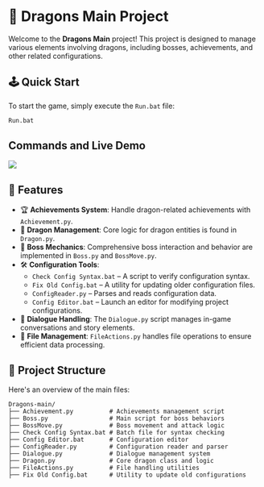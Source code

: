 # 🐉 Dragons Main Project

Welcome to the **Dragons Main** project! This project is designed to manage various elements involving dragons, including bosses, achievements, and other related configurations.

## 🕹️ Quick Start

To start the game, simply execute the `Run.bat` file:
```bash
Run.bat
```
## Commands and Live Demo
![](https://i.imgur.com/d7QvWFy.gif)

## 🚀 Features

- 🏆 **Achievements System**: Handle dragon-related achievements with `Achievement.py`.
- 🐲 **Dragon Management**: Core logic for dragon entities is found in `Dragon.py`.
- 👑 **Boss Mechanics**: Comprehensive boss interaction and behavior are implemented in `Boss.py` and `BossMove.py`.
- 🛠️ **Configuration Tools**:
  - `Check Config Syntax.bat` – A script to verify configuration syntax.
  - `Fix Old Config.bat` – A utility for updating older configuration files.
  - `ConfigReader.py` – Parses and reads configuration data.
  - `Config Editor.bat` – Launch an editor for modifying project configurations.
- 💬 **Dialogue Handling**: The `Dialogue.py` script manages in-game conversations and story elements.
- 📂 **File Management**: `FileActions.py` handles file operations to ensure efficient data processing.

## 📂 Project Structure

Here's an overview of the main files:

```plaintext
Dragons-main/
├── Achievement.py          # Achievements management script
├── Boss.py                 # Main script for boss behaviors
├── BossMove.py             # Boss movement and attack logic
├── Check Config Syntax.bat # Batch file for syntax checking
├── Config Editor.bat       # Configuration editor
├── ConfigReader.py         # Configuration reader and parser
├── Dialogue.py             # Dialogue management system
├── Dragon.py               # Core dragon class and logic
├── FileActions.py          # File handling utilities
├── Fix Old Config.bat      # Utility to update old configurations
